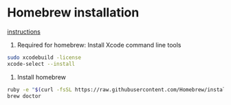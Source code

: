 # Homebrew installation

[instructions](http://coolestguidesontheplanet.com/installing-homebrew-os-x-yosemite-10-10-package-manager-unix-apps/)

1. Required for homebrew: Install Xcode command line tools

```bash
sudo xcodebuild -license
xcode-select --install
```

1. Install homebrew

```bash
ruby -e "$(curl -fsSL https://raw.githubusercontent.com/Homebrew/install/master/install)"
brew doctor
```
